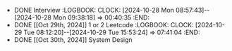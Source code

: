- DONE Interview
  :LOGBOOK:
  CLOCK: [2024-10-28 Mon 08:57:43]--[2024-10-28 Mon 09:38:18] =>  00:40:35
  :END:
- DONE [[Oct 29th, 2024]] 1 or 2 Leetcode
  :LOGBOOK:
  CLOCK: [2024-10-29 Tue 08:12:20]--[2024-10-29 Tue 15:53:24] =>  07:41:04
  :END:
- DONE [[Oct 30th, 2024]] System Design